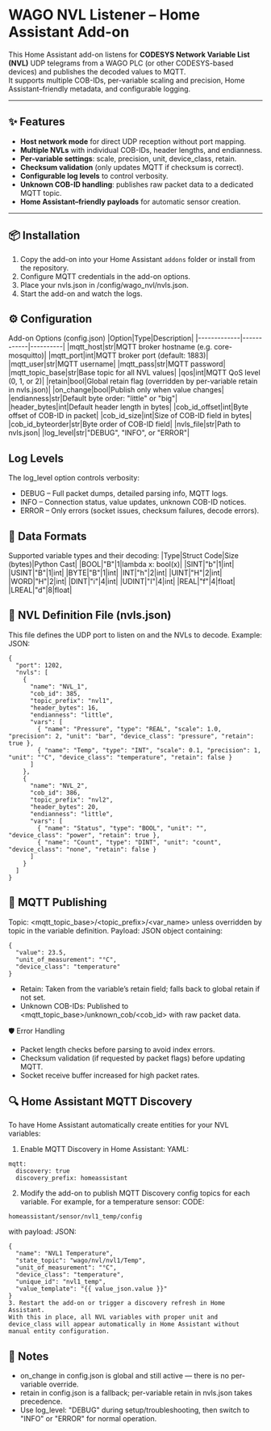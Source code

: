 # WAGO NVL Listener – Home Assistant Add-on

This Home Assistant add-on listens for **CODESYS Network Variable List (NVL)** UDP telegrams from a WAGO PLC (or other CODESYS-based devices) and publishes the decoded values to MQTT.  
It supports multiple COB-IDs, per-variable scaling and precision, Home Assistant–friendly metadata, and configurable logging.

---

## ✨ Features

- **Host network mode** for direct UDP reception without port mapping.
- **Multiple NVLs** with individual COB-IDs, header lengths, and endianness.
- **Per-variable settings**: scale, precision, unit, device_class, retain.
- **Checksum validation** (only updates MQTT if checksum is correct).
- **Configurable log levels** to control verbosity.
- **Unknown COB-ID handling**: publishes raw packet data to a dedicated MQTT topic.
- **Home Assistant–friendly payloads** for automatic sensor creation.

---

## 📦 Installation

1. Copy the add-on into your Home Assistant `addons` folder or install from the repository.
2. Configure MQTT credentials in the add-on options.
3. Place your nvls.json in /config/wago_nvl/nvls.json.
4. Start the add-on and watch the logs.

## ⚙️ Configuration
Add-on Options (config.json)
|Option|Type|Description|
|-------------|------------|----------|
|mqtt_host|str|MQTT broker hostname (e.g. core-mosquitto)|
|mqtt_port|int|MQTT broker port (default: 1883)|
|mqtt_user|str|MQTT username|
|mqtt_pass|str|MQTT password|
|mqtt_topic_base|str|Base topic for all NVL values|
|qos|int|MQTT QoS level (0, 1, or 2)|
|retain|bool|Global retain flag (overridden by per-variable retain in nvls.json)|
|on_change|bool|Publish only when value changes|
|endianness|str|Default byte order: "little" or "big"|
|header_bytes|int|Default header length in bytes|
|cob_id_offset|int|Byte offset of COB-ID in packet|
|cob_id_size|int|Size of COB-ID field in bytes|
|cob_id_byteorder|str|Byte order of COB-ID field|
|nvls_file|str|Path to nvls.json|
|log_level|str|"DEBUG", "INFO", or "ERROR"|

## Log Levels

The log_level option controls verbosity:
* DEBUG – Full packet dumps, detailed parsing info, MQTT logs.
* INFO – Connection status, value updates, unknown COB-ID notices.
* ERROR – Only errors (socket issues, checksum failures, decode errors).

## 📄 Data Formats
Supported variable types and their decoding:
|Type|Struct Code|Size (bytes)|Python Cast|
|BOOL|"B"|1|lambda x: bool(x)|
|SINT|"b"|1|int|
|USINT|"B"|1|int|
|BYTE|"B"|1|int|
|INT|"h"|2|int|
|UINT|"H"|2|int|
|WORD|"H"|2|int|
|DINT|"i"|4|int|
|UDINT|"I"|4|int|
|REAL|"f"|4|float|
|LREAL|"d"|8|float|

## 📂 NVL Definition File (nvls.json)

This file defines the UDP port to listen on and the NVLs to decode.
Example:
JSON:
```
{
  "port": 1202,
  "nvls": [
    {
      "name": "NVL_1",
      "cob_id": 385,
      "topic_prefix": "nvl1",
      "header_bytes": 16,
      "endianness": "little",
      "vars": [
        { "name": "Pressure", "type": "REAL", "scale": 1.0, "precision": 2, "unit": "bar", "device_class": "pressure", "retain": true },
        { "name": "Temp", "type": "INT", "scale": 0.1, "precision": 1, "unit": "°C", "device_class": "temperature", "retain": false }
      ]
    },
    {
      "name": "NVL_2",
      "cob_id": 386,
      "topic_prefix": "nvl2",
      "header_bytes": 20,
      "endianness": "little",
      "vars": [
        { "name": "Status", "type": "BOOL", "unit": "", "device_class": "power", "retain": true },
        { "name": "Count", "type": "DINT", "unit": "count", "device_class": "none", "retain": false }
      ]
    }
  ]
}
```

## 📨 MQTT Publishing
Topic: <mqtt_topic_base>/<topic_prefix>/<var_name> unless overridden by topic in the variable definition.
Payload: JSON object containing:
```
{
  "value": 23.5,
  "unit_of_measurement": "°C",
  "device_class": "temperature"
}
```

* Retain: Taken from the variable’s retain field; falls back to global retain if not set.
* Unknown COB-IDs: Published to <mqtt_topic_base>/unknown_cob/<cob_id> with raw packet data.

🛡 Error Handling
* Packet length checks before parsing to avoid index errors.
* Checksum validation (if requested by packet flags) before updating MQTT.
* Socket receive buffer increased for high packet rates.

## 🔍 Home Assistant MQTT Discovery

To have Home Assistant automatically create entities for your NVL variables:

1. Enable MQTT Discovery in Home Assistant:
YAML:
```
mqtt:
  discovery: true
  discovery_prefix: homeassistant
```
2. Modify the add-on to publish MQTT Discovery config topics for each variable. For example, for a temperature sensor:
CODE:
```
homeassistant/sensor/nvl1_temp/config
```
with payload:
JSON:
```
{
  "name": "NVL1 Temperature",
  "state_topic": "wago/nvl/nvl1/Temp",
  "unit_of_measurement": "°C",
  "device_class": "temperature",
  "unique_id": "nvl1_temp",
  "value_template": "{{ value_json.value }}"
}
3. Restart the add-on or trigger a discovery refresh in Home Assistant.
With this in place, all NVL variables with proper unit and device_class will appear automatically in Home Assistant without manual entity configuration.
```

## 📌 Notes
* on_change in config.json is global and still active — there is no per-variable override.
* retain in config.json is a fallback; per-variable retain in nvls.json takes precedence.
* Use log_level: "DEBUG" during setup/troubleshooting, then switch to "INFO" or "ERROR" for normal operation.
